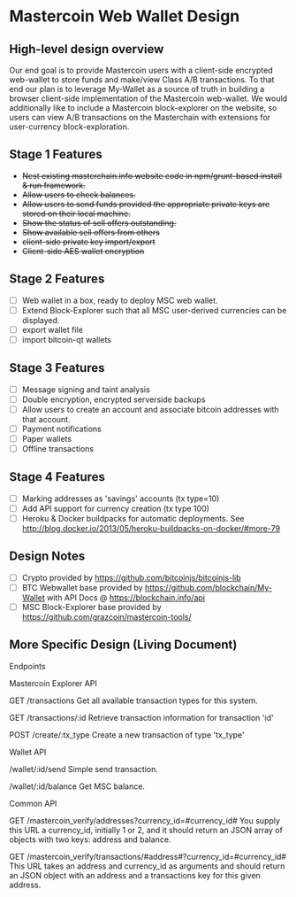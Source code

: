 # Mastercoin Web Wallet Design

## High-level design overview

Our end goal is to provide Mastercoin users with a client-side encrypted web-wallet to store 
funds and make/view Class A/B transactions. To that end our plan is to leverage My-Wallet as a 
source of truth in building a browser client-side implementation of the Mastercoin web-wallet.
We would additionally like to include a Mastercoin block-explorer on the website, so users can 
view A/B transactions on the Masterchain with extensions for user-currency block-exploration.

## Stage 1 Features

- ~~Nest existing masterchain.info website code in npm/grunt-based install & run framework.~~
- ~~Allow users to check balances.~~
- ~~Allow users to send funds provided the appropriate private keys are stored on their local machine.~~
- ~~Show the status of sell offers outstanding.~~
- ~~Show available sell offers from others~~
- ~~client-side private key import/export~~
- ~~Client-side AES wallet encryption~~

## Stage 2 Features

- [ ] Web wallet in a box, ready to deploy MSC web wallet.
- [ ] Extend Block-Explorer such that all MSC user-derived currencies can be displayed.
- [ ] export wallet file
- [ ] import bitcoin-qt wallets

## Stage 3 Features

- [ ] Message signing and taint analysis
- [ ] Double encryption, encrypted serverside backups
- [ ] Allow users to create an account and associate bitcoin addresses with that account.
- [ ] Payment notifications
- [ ] Paper wallets
- [ ] Offline transactions

## Stage 4 Features

- [ ] Marking addresses as 'savings' accounts (tx type=10)
- [ ] Add API support for currency creation (tx type 100)
- [ ] Heroku & Docker buildpacks for automatic deployments.  See http://blog.docker.io/2013/05/heroku-buildpacks-on-docker/#more-79

## Design Notes

- [ ] Crypto provided by https://github.com/bitcoinjs/bitcoinjs-lib
- [ ] BTC Webwallet base provided by https://github.com/blockchain/My-Wallet with 
		API Docs @ https://blockchain.info/api
- [ ] MSC Block-Explorer base provided by https://github.com/grazcoin/mastercoin-tools/

## More Specific Design (Living Document)

Endpoints

Mastercoin Explorer API

GET /transactions 
Get all available transaction types for this system.

GET /transactions/:id
Retrieve transaction information for transaction 'id'

POST /create/:tx_type
Create a new transaction of type 'tx_type'

Wallet API

/wallet/:id/send
Simple send transaction.

/wallet/:id/balance
Get MSC balance.

Common API

GET /mastercoin_verify/addresses?currency_id=#currency_id#
You supply this URL a currency_id, initially 1 or 2, and it should return an JSON array of 
objects with two keys: address and balance.

GET /mastercoin_verify/transactions/#address#?currency_id=#currency_id#
This URL takes an address and currency_id as arguments and should return an JSON object with 
an address and a transactions key for this given address.

